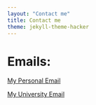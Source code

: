```yaml
---
layout: "Contact me"
title: Contact me
theme: jekyll-theme-hacker
---
```


# Emails:

[My Personal Email](mailto:joaquindelosada@hotmail.com?subject=[GitHub]%20Email)

[My University Email](mailto:jd19ul@brocku.ca?subject=[GitHub]%20Email)